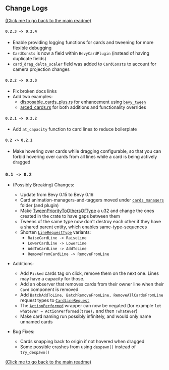 ## Change Logs

[(Click me to go back to the main readme)](../README.md)

#### `0.2.3 -> 0.2.4`
* Enable providing logging functions for cards and tweening for more flexible debugging
* `CardConsts` is now a field within `BevyCardPlugin` (instead of having duplicate fields)
* `card_drag_delta_scaler` field was added to `CardConsts` to account for camera projection changes

#### `0.2.2 -> 0.2.3`
* Fix broken docs links
* Add two examples:
  * [disposable_cards_plus.rs](../examples/disposable_cards_plus.rs) for enhancement using [`bevy_tween`](https://github.com/Multirious/bevy_tween)
  * [arced_cards.rs](../examples/arced_cards.rs) for both additions and functionality overrides

#### `0.2.1 -> 0.2.2`
* Add `at_capacity` function to card lines to reduce boilerplate

#### `0.2 -> 0.2.1`
* Make hovering over cards while dragging configurable, 
  so that you can forbid hovering over cards from all lines while a card is being actively dragged

### `0.1 -> 0.2`
* (Possibly Breaking) Changes:
  * Update from Bevy 0.15 to Bevy 0.16
  * Card animation-managers-and-taggers moved under [`cards_managers`](../src/cards/card_managers) folder (and plugin)
  * Make [TweenPriorityToOthersOfType](../src/tweening/tween_priority.rs) a u32 and change the ones created in the crate to have gaps between them
  * Tweens of the same type now don't destroy each other if they have a shared parent entity, which enables same-type-sequences
  * Shorten [`LineRequestType`](../src/cards/card_lines/event.rs) variants:
    * `RaiseCardLine -> RaiseLine`
    * `LowerCardLine -> LowerLine`
    * `AddToCardLine -> AddToLine`
    * `RemoveFromCardLine -> RemoveFromLine`


* Additions:
  * Add `Picked` cards tag on click, remove them on the next one. Lines may have a capacity for those.
  * Add an observer that removes cards from their owner line when their `Card` component is removed
  * Add `BatchAddToLine, BatchRemoveFromLine, RemoveAllCardsFromLine` request types to [`CardLineRequest`](../src/cards/card_lines/event.rs)
  * The [`ActionPerformed`](../src/utilities/action_performed.rs) wrapper can now be negated (for example `let whatever = ActionPerformed(true);` and then `!whatever`)
  * Make card naming run possibly infinitely, and would only name unnamed cards


* Bug Fixes:
  * Cards snapping back to origin if not hovered when dragged
  * Some possible crashes from using `despawn()` instead of `try_despawn()`

[(Click me to go back to the main readme)](../README.md)